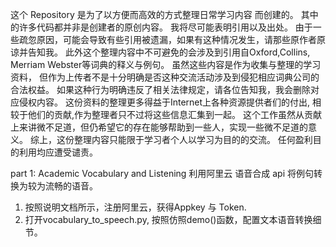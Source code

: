 这个 Repository 是为了以方便而高效的方式整理日常学习内容 而创建的。
其中的许多代码都并非是创建者的原创内容。
我将尽可能表明引用以及出处。
由于一些疏忽原因，可能会导致有些引用被遗漏，如果有这种情况发生，请那些原作者原谅并告知我。
此外这个整理内容中不可避免的会涉及到引用自Oxford,Collins, Merriam Webster等词典的释义与例句。
虽然这些内容是作为收集与整理的学习资料，
但作为上传者不是十分明确是否这种交流活动涉及到侵犯相应词典公司的合法权益。
如果这种行为明确违反了相关法律规定，请各位告知我，我会删除对应侵权内容。
这份资料的整理更多得益于Internet上各种资源提供者们的付出,
相较于他们的贡献,作为整理者只不过将这些信息汇集到一起。
这个工作虽然从贡献上来讲微不足道，但仍希望它的存在能够帮助到一些人，实现一些微不足道的意义。
综上，这份整理内容只能限于学习者个人以学习为目的的交流。
任何盈利目的利用均应遭受谴责。

part 1: Academic Vocabulary and Listening
利用阿里云 语音合成 api 将例句转换为较为流畅的语音。

1. 按照说明文档所示，注册阿里云，获得Appkey 与 Token.
2. 打开vocabulary_to_speech.py, 按照仿照demo()函数，配置文本语音转换细节。
